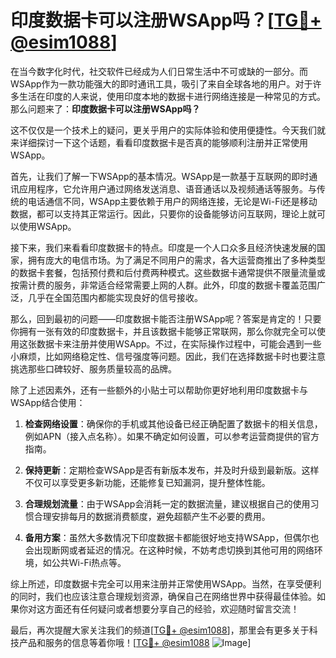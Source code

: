# 印度数据卡可以注册WSApp吗？[[TG💪+ @esim1088](https://t.me/s/esim1088)]

在当今数字化时代，社交软件已经成为人们日常生活中不可或缺的一部分。而WSApp作为一款功能强大的即时通讯工具，吸引了来自全球各地的用户。对于许多生活在印度的人来说，使用印度本地的数据卡进行网络连接是一种常见的方式。那么问题来了：**印度数据卡可以注册WSApp吗？**

这不仅仅是一个技术上的疑问，更关乎用户的实际体验和使用便捷性。今天我们就来详细探讨一下这个话题，看看印度数据卡是否真的能够顺利注册并正常使用WSApp。

首先，让我们了解一下WSApp的基本情况。WSApp是一款基于互联网的即时通讯应用程序，它允许用户通过网络发送消息、语音通话以及视频通话等服务。与传统的电话通信不同，WSApp主要依赖于用户的网络连接，无论是Wi-Fi还是移动数据，都可以支持其正常运行。因此，只要你的设备能够访问互联网，理论上就可以使用WSApp。

接下来，我们来看看印度数据卡的特点。印度是一个人口众多且经济快速发展的国家，拥有庞大的电信市场。为了满足不同用户的需求，各大运营商推出了多种类型的数据卡套餐，包括预付费和后付费两种模式。这些数据卡通常提供不限量流量或按需计费的服务，非常适合经常需要上网的人群。此外，印度的数据卡覆盖范围广泛，几乎在全国范围内都能实现良好的信号接收。

那么，回到最初的问题——印度数据卡能否注册WSApp呢？答案是肯定的！只要你拥有一张有效的印度数据卡，并且该数据卡能够正常联网，那么你就完全可以使用这张数据卡来注册并使用WSApp。不过，在实际操作过程中，可能会遇到一些小麻烦，比如网络稳定性、信号强度等问题。因此，我们在选择数据卡时也要注意挑选那些口碑较好、服务质量较高的品牌。

除了上述因素外，还有一些额外的小贴士可以帮助你更好地利用印度数据卡与WSApp结合使用：

1. **检查网络设置**：确保你的手机或其他设备已经正确配置了数据卡的相关信息，例如APN（接入点名称）。如果不确定如何设置，可以参考运营商提供的官方指南。
   
2. **保持更新**：定期检查WSApp是否有新版本发布，并及时升级到最新版。这样不仅可以享受更多新功能，还能修复已知漏洞，提升整体性能。
   
3. **合理规划流量**：由于WSApp会消耗一定的数据流量，建议根据自己的使用习惯合理安排每月的数据消费额度，避免超额产生不必要的费用。

4. **备用方案**：虽然大多数情况下印度数据卡都能很好地支持WSApp，但偶尔也会出现断网或者延迟的情况。在这种时候，不妨考虑切换到其他可用的网络环境，如公共Wi-Fi热点等。

综上所述，印度数据卡完全可以用来注册并正常使用WSApp。当然，在享受便利的同时，我们也应该注意合理规划资源，确保自己在网络世界中获得最佳体验。如果你对这方面还有任何疑问或者想要分享自己的经验，欢迎随时留言交流！

最后，再次提醒大家关注我们的频道[[TG💪+ @esim1088](https://t.me/s/esim1088)]，那里会有更多关于科技产品和服务的信息等着你哦！[[TG💪+ @esim1088](https://t.me/s/esim1088) ![Image](https://i.postimg.cc/4NQfJmqS/Snipaste-2025-05-13-00-14-12.png)]